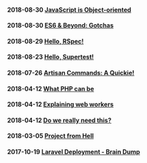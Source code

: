 #### 2018-08-30 [JavaScript is Object-oriented](https://github.com/joshuamabina/blog/issues/7)
#### 2018-08-30 [ES6 & Beyond: Gotchas](https://github.com/joshuamabina/blog/issues/6)
#### 2018-08-29 [Hello, RSpec!](https://github.com/joshuamabina/blog/issues/10)
#### 2018-08-23 [Hello, Supertest!](https://github.com/joshuamabina/blog/issues/11)
#### 2018-07-26 [Artisan Commands: A Quickie!](https://github.com/joshuamabina/blog/issues/8)
#### 2018-04-12 [What PHP can be](https://github.com/joshuamabina/blog/issues/5)
#### 2018-04-12 [Explaining web workers](https://github.com/joshuamabina/blog/issues/4)
#### 2018-04-12 [Do we really need this?](https://github.com/joshuamabina/blog/issues/3)
#### 2018-03-05 [Project from Hell](https://github.com/joshuamabina/blog/issues/2)
#### 2017-10-19 [Laravel Deployment - Brain Dump](https://github.com/joshuamabina/blog/issues/1)
